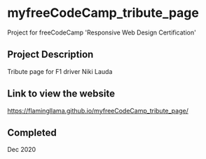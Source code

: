 # myfreeCodeCamp_tribute_page
Project for freeCodeCamp 'Responsive Web Design Certification'

## Project Description
Tribute page for F1 driver Niki Lauda

## Link to view the website
https://flamingllama.github.io/myfreeCodeCamp_tribute_page/

## Completed
Dec 2020
